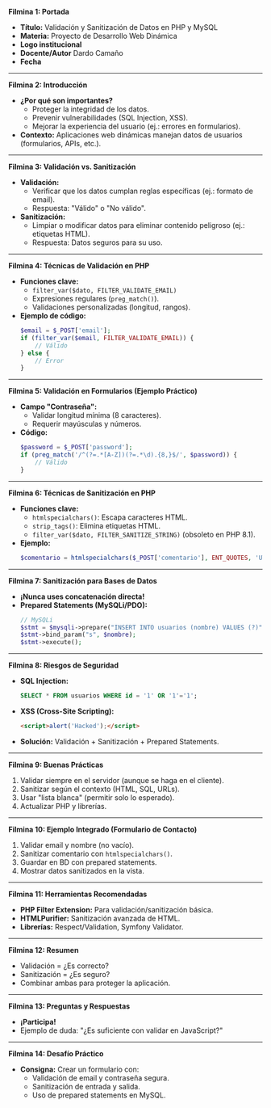 **Filmina 1: Portada**  
- **Título:** Validación y Sanitización de Datos en PHP y MySQL  
- **Materia:** Proyecto de Desarrollo Web Dinámica  
- **Logo institucional**  
- **Docente/Autor**  Dardo Camaño
- **Fecha**  

---

**Filmina 2: Introducción**  
- **¿Por qué son importantes?**  
  - Proteger la integridad de los datos.  
  - Prevenir vulnerabilidades (SQL Injection, XSS).  
  - Mejorar la experiencia del usuario (ej.: errores en formularios).  
- **Contexto:** Aplicaciones web dinámicas manejan datos de usuarios (formularios, APIs, etc.).  

---

**Filmina 3: Validación vs. Sanitización**  
- **Validación:**  
  - Verificar que los datos cumplan reglas específicas (ej.: formato de email).  
  - Respuesta: "Válido" o "No válido".  
- **Sanitización:**  
  - Limpiar o modificar datos para eliminar contenido peligroso (ej.: etiquetas HTML).  
  - Respuesta: Datos seguros para su uso.  

---

**Filmina 4: Técnicas de Validación en PHP**  
- **Funciones clave:**  
  - `filter_var($dato, FILTER_VALIDATE_EMAIL)`  
  - Expresiones regulares (`preg_match()`).  
  - Validaciones personalizadas (longitud, rangos).  
- **Ejemplo de código:**  
  ```php
  $email = $_POST['email'];
  if (filter_var($email, FILTER_VALIDATE_EMAIL)) {
      // Válido
  } else {
      // Error
  }
  ```

---

**Filmina 5: Validación en Formularios (Ejemplo Práctico)**  
- **Campo "Contraseña":**  
  - Validar longitud mínima (8 caracteres).  
  - Requerir mayúsculas y números.  
- **Código:**  
  ```php
  $password = $_POST['password'];
  if (preg_match('/^(?=.*[A-Z])(?=.*\d).{8,}$/', $password)) {
      // Válido
  }
  ```

---

**Filmina 6: Técnicas de Sanitización en PHP**  
- **Funciones clave:**  
  - `htmlspecialchars()`: Escapa caracteres HTML.  
  - `strip_tags()`: Elimina etiquetas HTML.  
  - `filter_var($dato, FILTER_SANITIZE_STRING)` (obsoleto en PHP 8.1).  
- **Ejemplo:**  
  ```php
  $comentario = htmlspecialchars($_POST['comentario'], ENT_QUOTES, 'UTF-8');
  ```

---

**Filmina 7: Sanitización para Bases de Datos**  
- **¡Nunca uses concatenación directa!**  
- **Prepared Statements (MySQLi/PDO):**  
  ```php
  // MySQLi
  $stmt = $mysqli->prepare("INSERT INTO usuarios (nombre) VALUES (?)");
  $stmt->bind_param("s", $nombre);
  $stmt->execute();
  ```

---

**Filmina 8: Riesgos de Seguridad**  
- **SQL Injection:**  
  ```sql
  SELECT * FROM usuarios WHERE id = '1' OR '1'='1';
  ```  
- **XSS (Cross-Site Scripting):**  
  ```html
  <script>alert('Hacked');</script>
  ```  
- **Solución:** Validación + Sanitización + Prepared Statements.  

---

**Filmina 9: Buenas Prácticas**  
1. Validar siempre en el servidor (aunque se haga en el cliente).  
2. Sanitizar según el contexto (HTML, SQL, URLs).  
3. Usar "lista blanca" (permitir solo lo esperado).  
4. Actualizar PHP y librerías.  

---

**Filmina 10: Ejemplo Integrado (Formulario de Contacto)**  
1. Validar email y nombre (no vacío).  
2. Sanitizar comentario con `htmlspecialchars()`.  
3. Guardar en BD con prepared statements.  
4. Mostrar datos sanitizados en la vista.  

---

**Filmina 11: Herramientas Recomendadas**  
- **PHP Filter Extension:** Para validación/sanitización básica.  
- **HTMLPurifier:** Sanitización avanzada de HTML.  
- **Librerías:** Respect/Validation, Symfony Validator.  

---

**Filmina 12: Resumen**  
- Validación = ¿Es correcto?  
- Sanitización = ¿Es seguro?  
- Combinar ambas para proteger la aplicación.  

---

**Filmina 13: Preguntas y Respuestas**  
- **¡Participa!**  
- Ejemplo de duda: "¿Es suficiente con validar en JavaScript?"  

---

**Filmina 14: Desafío Práctico**  
- **Consigna:** Crear un formulario con:  
  - Validación de email y contraseña segura.  
  - Sanitización de entrada y salida.  
  - Uso de prepared statements en MySQL.  

